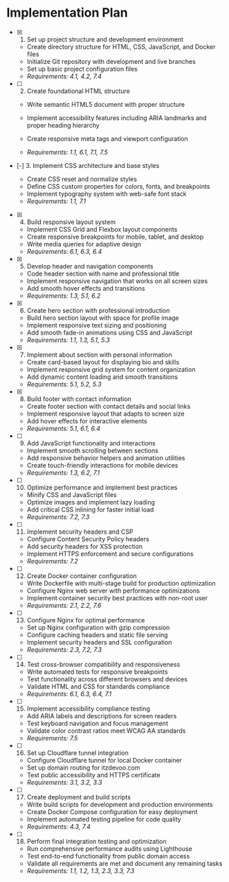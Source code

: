 # Implementation Plan

- [x] 1. Set up project structure and development environment



  - Create directory structure for HTML, CSS, JavaScript, and Docker files
  - Initialize Git repository with development and live branches
  - Set up basic project configuration files
  - _Requirements: 4.1, 4.2, 7.4_



- [ ] 2. Create foundational HTML structure
  - Write semantic HTML5 document with proper structure
  - Implement accessibility features including ARIA landmarks and proper heading hierarchy


  - Create responsive meta tags and viewport configuration
  - _Requirements: 1.1, 6.1, 7.1, 7.5_

- [-] 3. Implement CSS architecture and base styles

  - Create CSS reset and normalize styles
  - Define CSS custom properties for colors, fonts, and breakpoints
  - Implement typography system with web-safe font stack
  - _Requirements: 1.1, 7.1_

- [x] 4. Build responsive layout system

  - Implement CSS Grid and Flexbox layout components
  - Create responsive breakpoints for mobile, tablet, and desktop
  - Write media queries for adaptive design
  - _Requirements: 6.1, 6.3, 6.4_

- [x] 5. Develop header and navigation components


  - Code header section with name and professional title
  - Implement responsive navigation that works on all screen sizes
  - Add smooth hover effects and transitions
  - _Requirements: 1.3, 5.1, 6.2_

- [x] 6. Create hero section with professional introduction


  - Build hero section layout with space for profile image
  - Implement responsive text sizing and positioning
  - Add smooth fade-in animations using CSS and JavaScript
  - _Requirements: 1.1, 1.3, 5.1, 5.3_

- [x] 7. Implement about section with personal information


  - Create card-based layout for displaying bio and skills
  - Implement responsive grid system for content organization
  - Add dynamic content loading and smooth transitions
  - _Requirements: 5.1, 5.2, 5.3_

- [x] 8. Build footer with contact information



  - Create footer section with contact details and social links
  - Implement responsive layout that adapts to screen size
  - Add hover effects for interactive elements
  - _Requirements: 5.1, 6.1, 6.4_

- [ ] 9. Add JavaScript functionality and interactions
  - Implement smooth scrolling between sections
  - Add responsive behavior helpers and animation utilities
  - Create touch-friendly interactions for mobile devices
  - _Requirements: 1.3, 6.2, 7.1_

- [ ] 10. Optimize performance and implement best practices
  - Minify CSS and JavaScript files
  - Optimize images and implement lazy loading
  - Add critical CSS inlining for faster initial load
  - _Requirements: 7.2, 7.3_

- [ ] 11. Implement security headers and CSP
  - Configure Content Security Policy headers
  - Add security headers for XSS protection
  - Implement HTTPS enforcement and secure configurations
  - _Requirements: 7.2_

- [ ] 12. Create Docker container configuration
  - Write Dockerfile with multi-stage build for production optimization
  - Configure Nginx web server with performance optimizations
  - Implement container security best practices with non-root user
  - _Requirements: 2.1, 2.2, 7.6_

- [ ] 13. Configure Nginx for optimal performance
  - Set up Nginx configuration with gzip compression
  - Configure caching headers and static file serving
  - Implement security headers and SSL configuration
  - _Requirements: 2.3, 7.2, 7.3_

- [ ] 14. Test cross-browser compatibility and responsiveness
  - Write automated tests for responsive breakpoints
  - Test functionality across different browsers and devices
  - Validate HTML and CSS for standards compliance
  - _Requirements: 6.1, 6.3, 6.4, 7.1_

- [ ] 15. Implement accessibility compliance testing
  - Add ARIA labels and descriptions for screen readers
  - Test keyboard navigation and focus management
  - Validate color contrast ratios meet WCAG AA standards
  - _Requirements: 7.5_

- [ ] 16. Set up Cloudflare tunnel integration
  - Configure Cloudflare tunnel for local Docker container
  - Set up domain routing for itzdevoo.com
  - Test public accessibility and HTTPS certificate
  - _Requirements: 3.1, 3.2, 3.3_

- [ ] 17. Create deployment and build scripts
  - Write build scripts for development and production environments
  - Create Docker Compose configuration for easy deployment
  - Implement automated testing pipeline for code quality
  - _Requirements: 4.3, 7.4_

- [ ] 18. Perform final integration testing and optimization
  - Run comprehensive performance audits using Lighthouse
  - Test end-to-end functionality from public domain access
  - Validate all requirements are met and document any remaining tasks
  - _Requirements: 1.1, 1.2, 1.3, 2.3, 3.3, 7.3_